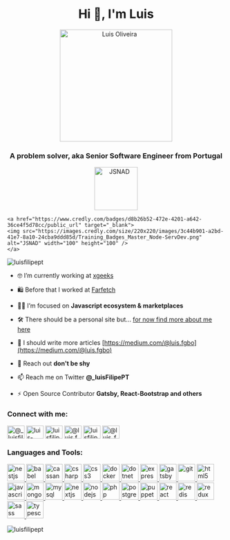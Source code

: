 <h1 align="center">Hi 👋, I'm Luis</h1>
<p align="center"> 
   <img src="https://user-images.githubusercontent.com/9373787/161594810-a96e9e63-4ee9-42e1-8d5d-fad84174df7d.png" alt="Luis Oliveira" width="260" />
</p>
<h3 align="center">A problem solver, aka Senior Software Engineer from Portugal</h3>
<p align="center">
    <a href="https://www.credly.com/badges/15ccd1a2-7863-4569-842e-8e680ff2afdb/public_url" target="_blank">
    <img src="https://images.credly.com/size/220x220/images/8ee45313-716a-4142-a9da-30adaaea0c12/Training_Badges_Master_Node-AppDev.png" alt="JSNAD" width="100" height="100" />
    </a>
   
    <a href="https://www.credly.com/badges/d8b26b52-472e-4201-a642-36ce4f5d78cc/public_url" target="_blank">
    <img src="https://images.credly.com/size/220x220/images/3c44b901-a2bd-41e7-8a10-24cba9ddd85d/Training_Badges_Master_Node-ServDev.png" alt="JSNAD" width="100" height="100" />
    </a>
</p>
<p align="left"> <img src="https://komarev.com/ghpvc/?username=luisfilipept" alt="luisfilipept" /> </p>

- 🤓 I’m currently working at [xgeeks](https://xgeeks.io/)

- 🛍 Before that I worked at [Farfetch](https://www.farfetch.com/)

- 👨‍💻 I’m focused on **Javascript ecosystem & marketplaces**

- 🛠 There should be a personal site but... [for now find more about me here](https://www.linkedin.com/in/luis-oliveira-tech/)

- 📝 I should write more articles [https://medium.com/@luis.fgbo](https://medium.com/@luis.fgbo)

- 💬 Reach out **don't be shy**

- 📫 Reach me on Twitter **@_luisFilipePT**

- ⚡ Open Source Contributor **Gatsby, React-Bootstrap and others**

<p align="left">
<h3 align="left">Connect with me:</h3>
<a href="https://twitter.com/@_luisfilipept" target="blank"><img align="center" src="https://cdn.jsdelivr.net/npm/simple-icons@3.0.1/icons/twitter.svg" alt="@_luisfilipept" height="30" width="40"></a>
<a href="https://linkedin.com/in/luis-oliveira-tech" target="blank"><img align="center" src="https://cdn.jsdelivr.net/npm/simple-icons@3.0.1/icons/linkedin.svg" alt="luis-oliveira-tech" height="30" width="40"></a>
<a href="https://codesandbox.com/luisfilipept" target="blank"><img align="center" src="https://cdn.jsdelivr.net/npm/simple-icons@3.0.1/icons/codesandbox.svg" alt="luisfilipept" height="30" width="40"></a>
<a href="https://medium.com/@luis.fgbo" target="blank"><img align="center" src="https://cdn.jsdelivr.net/npm/simple-icons@3.0.1/icons/medium.svg" alt="@luis.fgbo" height="30" width="40"></a>
<a href="https://www.youtube.com/c/luisfilipe_intheweb" target="blank"><img align="center" src="https://cdn.jsdelivr.net/npm/simple-icons@3.0.1/icons/youtube.svg" alt="luisfilipe_intheweb" height="30" width="40"></a>
<a href="https://www.hackerrank.com/@luis_fgbo" target="blank"><img align="center" src="https://cdn.jsdelivr.net/npm/simple-icons@3.0.1/icons/hackerrank.svg" alt="@luis_fgbo" height="30" width="40"></a>
</p>

<h3 align="left">Languages and Tools:</h3>
<p align="left"> 
    <a href="https://nestjs.com/" target="_blank"> <img src="https://cdn.jsdelivr.net/gh/devicons/devicon/icons/nestjs/nestjs-plain.svg" alt="nestjs" width="40" height="40"/> </a> 
  <a href="https://babeljs.io/" target="_blank"> <img src="https://www.vectorlogo.zone/logos/babeljs/babeljs-icon.svg" alt="babel" width="40" height="40"/> </a> 
  <a href="https://cassandra.apache.org/" target="_blank"> <img src="https://www.vectorlogo.zone/logos/apache_cassandra/apache_cassandra-icon.svg" alt="cassandra" width="40" height="40"/> </a> <a href="https://www.w3schools.com/cs/" target="_blank"> <img src="https://cdn.jsdelivr.net/gh/devicons/devicon/icons/csharp/csharp-original.svg" alt="csharp" width="40" height="40"/> </a> <a href="https://www.w3schools.com/css/" target="_blank"> <img src="https://cdn.jsdelivr.net/gh/devicons/devicon/icons/css3/css3-original.svg" alt="css3" width="40" height="40"/> </a> 
  <a href="https://www.docker.com/" target="_blank"> <img src="https://cdn.jsdelivr.net/gh/devicons/devicon/icons/docker/docker-original.svg" alt="docker" width="40" height="40"/> </a> <a href="https://dotnet.microsoft.com/" target="_blank"> <img src="https://cdn.jsdelivr.net/gh/devicons/devicon/icons/dotnetcore/dotnetcore-original.svg" alt="dotnet" width="40" height="40"/> </a> <a href="https://expressjs.com" target="_blank"> <img src="https://cdn.jsdelivr.net/gh/devicons/devicon/icons/express/express-original.svg" alt="express" width="40" height="40"/> </a> <a href="https://www.gatsbyjs.com/" target="_blank"> <img src="https://cdn.jsdelivr.net/gh/devicons/devicon/icons/gatsby/gatsby-plain.svg" alt="gatsby" width="40" height="40"/> </a> <a href="https://git-scm.com/" target="_blank"> <img src="https://cdn.jsdelivr.net/gh/devicons/devicon/icons/git/git-original.svg" alt="git" width="40" height="40"/> </a> <a href="https://www.w3.org/html/" target="_blank"> <img src="https://cdn.jsdelivr.net/gh/devicons/devicon/icons/html5/html5-original.svg" alt="html5" width="40" height="40"/> </a> <a href="https://developer.mozilla.org/en-US/docs/Web/JavaScript" target="_blank"> <img src="https://cdn.jsdelivr.net/gh/devicons/devicon/icons/javascript/javascript-original.svg" alt="javascript" width="40" height="40"/> </a> <a href="https://www.mongodb.com/" target="_blank"> <img src="https://cdn.jsdelivr.net/gh/devicons/devicon/icons/mongodb/mongodb-original.svg" alt="mongodb" width="40" height="40"/> </a> <a href="https://www.mysql.com/" target="_blank"> <img src="https://cdn.jsdelivr.net/gh/devicons/devicon/icons/mysql/mysql-original.svg" alt="mysql" width="40" height="40"/> </a> <a href="https://nextjs.org/" target="_blank"> <img src="https://cdn.jsdelivr.net/gh/devicons/devicon/icons/nextjs/nextjs-original.svg" alt="nextjs" width="40" height="40"/> </a> <a href="https://nodejs.org" target="_blank"> <img src="https://cdn.jsdelivr.net/gh/devicons/devicon/icons/nodejs/nodejs-original.svg" alt="nodejs" width="40" height="40"/> </a> <a href="https://www.php.net" target="_blank"> <img src="https://cdn.jsdelivr.net/gh/devicons/devicon/icons/php/php-original.svg" alt="php" width="40" height="40"/> </a> <a href="https://www.postgresql.org" target="_blank"> <img src="https://cdn.jsdelivr.net/gh/devicons/devicon/icons/postgresql/postgresql-original.svg" alt="postgresql" width="40" height="40"/> </a> <a href="https://github.com/puppeteer/puppeteer" target="_blank"> <img src="https://www.vectorlogo.zone/logos/pptrdev/pptrdev-official.svg" alt="puppeteer" width="40" height="40"/> </a><a href="https://reactjs.org/" target="_blank"> <img src="https://cdn.jsdelivr.net/gh/devicons/devicon/icons/react/react-original.svg" alt="react" width="40" height="40"/> </a> <a href="https://redis.io" target="_blank"> <img src="https://cdn.jsdelivr.net/gh/devicons/devicon/icons/redis/redis-original.svg" alt="redis" width="40" height="40"/> </a> <a href="https://redux.js.org" target="_blank"> <img src="https://cdn.jsdelivr.net/gh/devicons/devicon/icons/redux/redux-original.svg" alt="redux" width="40" height="40"/> </a> <a href="https://sass-lang.com" target="_blank"> <img src="https://cdn.jsdelivr.net/gh/devicons/devicon/icons/sass/sass-original.svg" alt="sass" width="40" height="40"/> </a>
  <a href="https://www.typescriptlang.org/" target="_blank"> <img src="https://cdn.jsdelivr.net/gh/devicons/devicon/icons/typescript/typescript-original.svg" alt="typescript" width="40" height="40"/> 
  </a> 
</p>

<p><img align="center" src="https://github-readme-stats.vercel.app/api/top-langs/?username=luisFilipePT&hide=html&hide_title=true&hide_border=true&layout=compact&langs_count=6&exclude_repo=comp426,Redventures-Movie-Quotes&text_color=000&icon_color=fff&bg_color=0,52fa5a,4dfcff,c64dff&theme=graywhite" alt="luisfilipept" /></p>
